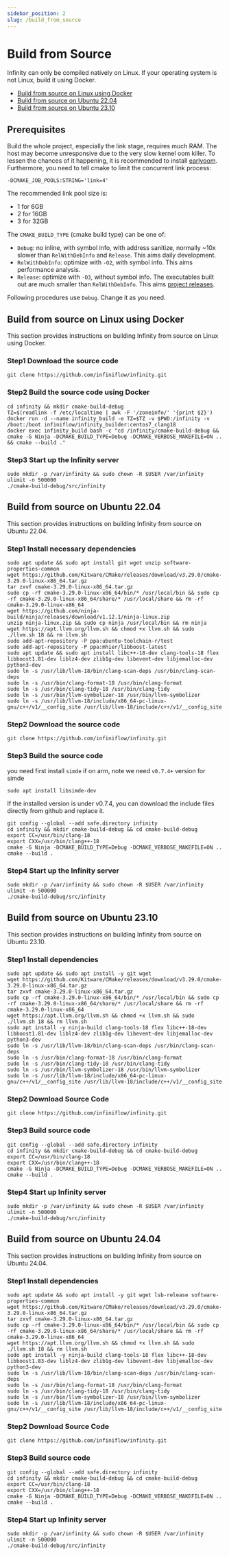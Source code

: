 ```yaml
---
sidebar_position: 2
slug: /build_from_source
---
```


# Build from Source

Infinity can only be compiled natively on Linux. If your operating system is not Linux, build it using Docker.

- [Build from source on Linux using Docker](#build-from-source-on-linux-using-docker)
- [Build from source on Ubuntu 22.04](#build-from-source-on-ubuntu-2204)
- [Build from source on Ubuntu 23.10](#build-from-source-on-ubuntu-2310)


## Prerequisites

Build the whole project, especially the link stage, requires much RAM. The host may become unresponsive due to the very slow kernel oom killer. To lessen the chances of it happening, it is recommended to install [earlyoom](https://github.com/rfjakob/earlyoom). Furthermore, you need to tell cmake to limit the concurrent link process:

`-DCMAKE_JOB_POOLS:STRING='link=4'`

The recommended link pool size is:

- 1 for 6GB
- 2 for 16GB
- 3 for 32GB

The `CMAKE_BUILD_TYPE` (cmake build type) can be one of:

- `Debug`: no inline, with symbol info, with address sanitize, normally ~10x slower than `RelWithDebInfo` and `Release`. This aims daily development.
- `RelWithDebInfo`: optimize with `-O2`, with symbol info. This aims performance analysis.
- `Release`: optimize with `-O3`, without symbol info. The executables built out are much smaller than `RelWithDebInfo`. This aims [project releases](https://github.com/infiniflow/infinity/releases).

Following procedures use `Debug`. Change it as you need.

## Build from source on Linux using Docker

This section provides instructions on building Infinity from source on Linux using Docker.

### Step1 Download the source code

```shell
git clone https://github.com/infiniflow/infinity.git
```

### Step2 Build the source code using Docker

```shell
cd infinity && mkdir cmake-build-debug
TZ=$(readlink -f /etc/localtime | awk -F '/zoneinfo/' '{print $2}')
docker run -d --name infinity_build -e TZ=$TZ -v $PWD:/infinity -v /boot:/boot infiniflow/infinity_builder:centos7_clang18
docker exec infinity_build bash -c "cd /infinity/cmake-build-debug && cmake -G Ninja -DCMAKE_BUILD_TYPE=Debug -DCMAKE_VERBOSE_MAKEFILE=ON .. && cmake --build ."
```

### Step3 Start up the Infinity server

```shell
sudo mkdir -p /var/infinity && sudo chown -R $USER /var/infinity
ulimit -n 500000
./cmake-build-debug/src/infinity
```

## Build from source on Ubuntu 22.04

This section provides instructions on building Infinity from source on Ubuntu 22.04.

### Step1 Install necessary dependencies

```shell
sudo apt update && sudo apt install git wget unzip software-properties-common
wget https://github.com/Kitware/CMake/releases/download/v3.29.0/cmake-3.29.0-linux-x86_64.tar.gz
tar zxvf cmake-3.29.0-linux-x86_64.tar.gz
sudo cp -rf cmake-3.29.0-linux-x86_64/bin/* /usr/local/bin && sudo cp -rf cmake-3.29.0-linux-x86_64/share/* /usr/local/share && rm -rf cmake-3.29.0-linux-x86_64
wget https://github.com/ninja-build/ninja/releases/download/v1.12.1/ninja-linux.zip
unzip ninja-linux.zip && sudo cp ninja /usr/local/bin && rm ninja
wget https://apt.llvm.org/llvm.sh && chmod +x llvm.sh && sudo ./llvm.sh 18 && rm llvm.sh
sudo add-apt-repository -P ppa:ubuntu-toolchain-r/test
sudo add-apt-repository -P ppa:mhier/libboost-latest
sudo apt update && sudo apt install libc++-18-dev clang-tools-18 flex libboost1.81-dev liblz4-dev zlib1g-dev libevent-dev libjemalloc-dev python3-dev
sudo ln -s /usr/lib/llvm-18/bin/clang-scan-deps /usr/bin/clang-scan-deps
sudo ln -s /usr/bin/clang-format-18 /usr/bin/clang-format
sudo ln -s /usr/bin/clang-tidy-18 /usr/bin/clang-tidy
sudo ln -s /usr/bin/llvm-symbolizer-18 /usr/bin/llvm-symbolizer
sudo ln -s /usr/lib/llvm-18/include/x86_64-pc-linux-gnu/c++/v1/__config_site /usr/lib/llvm-18/include/c++/v1/__config_site
```

### Step2 Download the source code

```shell
git clone https://github.com/infiniflow/infinity.git
```

### Step3 Build the source code

you need first install `simde` if on arm, note we need `v0.7.4+` version for simde

```
sudo apt install libsimde-dev
```
If the installed version is under v0.7.4, you can download the include files directly from github and replace it.


```shell
git config --global --add safe.directory infinity
cd infinity && mkdir cmake-build-debug && cd cmake-build-debug
export CC=/usr/bin/clang-18
export CXX=/usr/bin/clang++-18
cmake -G Ninja -DCMAKE_BUILD_TYPE=Debug -DCMAKE_VERBOSE_MAKEFILE=ON ..
cmake --build .
```

### Step4 Start up the Infinity server

```shell
sudo mkdir -p /var/infinity && sudo chown -R $USER /var/infinity
ulimit -n 500000
./cmake-build-debug/src/infinity
```


## Build from source on Ubuntu 23.10

This section provides instructions on building Infinity from source on Ubuntu 23.10.

### Step1 Install dependencies

```shell
sudo apt update && sudo apt install -y git wget
wget https://github.com/Kitware/CMake/releases/download/v3.29.0/cmake-3.29.0-linux-x86_64.tar.gz
tar zxvf cmake-3.29.0-linux-x86_64.tar.gz
sudo cp -rf cmake-3.29.0-linux-x86_64/bin/* /usr/local/bin && sudo cp -rf cmake-3.29.0-linux-x86_64/share/* /usr/local/share && rm -rf cmake-3.29.0-linux-x86_64
wget https://apt.llvm.org/llvm.sh && chmod +x llvm.sh && sudo ./llvm.sh 18 && rm llvm.sh
sudo apt install -y ninja-build clang-tools-18 flex libc++-18-dev libboost1.81-dev liblz4-dev zlib1g-dev libevent-dev libjemalloc-dev python3-dev
sudo ln -s /usr/lib/llvm-18/bin/clang-scan-deps /usr/bin/clang-scan-deps
sudo ln -s /usr/bin/clang-format-18 /usr/bin/clang-format
sudo ln -s /usr/bin/clang-tidy-18 /usr/bin/clang-tidy
sudo ln -s /usr/bin/llvm-symbolizer-18 /usr/bin/llvm-symbolizer
sudo ln -s /usr/lib/llvm-18/include/x86_64-pc-linux-gnu/c++/v1/__config_site /usr/lib/llvm-18/include/c++/v1/__config_site
```

### Step2 Download Source Code

```shell
git clone https://github.com/infiniflow/infinity.git
```

### Step3 Build source code

```shell
git config --global --add safe.directory infinity
cd infinity && mkdir cmake-build-debug && cd cmake-build-debug
export CC=/usr/bin/clang-18
export CXX=/usr/bin/clang++-18
cmake -G Ninja -DCMAKE_BUILD_TYPE=Debug -DCMAKE_VERBOSE_MAKEFILE=ON ..
cmake --build .
```

### Step4 Start up Infinity server

```shell
sudo mkdir -p /var/infinity && sudo chown -R $USER /var/infinity
ulimit -n 500000
./cmake-build-debug/src/infinity
```

## Build from source on Ubuntu 24.04

This section provides instructions on building Infinity from source on Ubuntu 24.04.

### Step1 Install dependencies

```shell
sudo apt update && sudo apt install -y git wget lsb-release software-properties-common
wget https://github.com/Kitware/CMake/releases/download/v3.29.0/cmake-3.29.0-linux-x86_64.tar.gz
tar zxvf cmake-3.29.0-linux-x86_64.tar.gz
sudo cp -rf cmake-3.29.0-linux-x86_64/bin/* /usr/local/bin && sudo cp -rf cmake-3.29.0-linux-x86_64/share/* /usr/local/share && rm -rf cmake-3.29.0-linux-x86_64
wget https://apt.llvm.org/llvm.sh && chmod +x llvm.sh && sudo ./llvm.sh 18 && rm llvm.sh
sudo apt install -y ninja-build clang-tools-18 flex libc++-18-dev libboost1.83-dev liblz4-dev zlib1g-dev libevent-dev libjemalloc-dev python3-dev
sudo ln -s /usr/lib/llvm-18/bin/clang-scan-deps /usr/bin/clang-scan-deps
sudo ln -s /usr/bin/clang-format-18 /usr/bin/clang-format
sudo ln -s /usr/bin/clang-tidy-18 /usr/bin/clang-tidy
sudo ln -s /usr/bin/llvm-symbolizer-18 /usr/bin/llvm-symbolizer
sudo ln -s /usr/lib/llvm-18/include/x86_64-pc-linux-gnu/c++/v1/__config_site /usr/lib/llvm-18/include/c++/v1/__config_site
```

### Step2 Download Source Code

```shell
git clone https://github.com/infiniflow/infinity.git
```

### Step3 Build source code

```shell
git config --global --add safe.directory infinity
cd infinity && mkdir cmake-build-debug && cd cmake-build-debug
export CC=/usr/bin/clang-18
export CXX=/usr/bin/clang++-18
cmake -G Ninja -DCMAKE_BUILD_TYPE=Debug -DCMAKE_VERBOSE_MAKEFILE=ON ..
cmake --build .
```

### Step4 Start up Infinity server

```shell
sudo mkdir -p /var/infinity && sudo chown -R $USER /var/infinity
ulimit -n 500000
./cmake-build-debug/src/infinity
```
